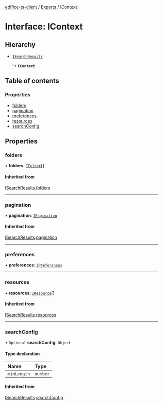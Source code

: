 [edifice-ts-client](../README.md) / [Exports](../modules.md) / IContext

# Interface: IContext

## Hierarchy

- [`ISearchResults`](ISearchResults.md)

  ↳ **`IContext`**

## Table of contents

### Properties

- [folders](IContext.md#folders)
- [pagination](IContext.md#pagination)
- [preferences](IContext.md#preferences)
- [resources](IContext.md#resources)
- [searchConfig](IContext.md#searchconfig)

## Properties

### folders

• **folders**: [`IFolder`](IFolder.md)[]

#### Inherited from

[ISearchResults](ISearchResults.md).[folders](ISearchResults.md#folders)

___

### pagination

• **pagination**: [`IPagination`](IPagination.md)

#### Inherited from

[ISearchResults](ISearchResults.md).[pagination](ISearchResults.md#pagination)

___

### preferences

• **preferences**: [`IPreferences`](IPreferences.md)

___

### resources

• **resources**: [`IResource`](IResource.md)[]

#### Inherited from

[ISearchResults](ISearchResults.md).[resources](ISearchResults.md#resources)

___

### searchConfig

• `Optional` **searchConfig**: `Object`

#### Type declaration

| Name | Type |
| :------ | :------ |
| `minLength` | `number` |

#### Inherited from

[ISearchResults](ISearchResults.md).[searchConfig](ISearchResults.md#searchconfig)
